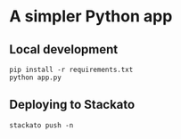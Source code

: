 # A simpler Python app

## Local development

    pip install -r requirements.txt
    python app.py

## Deploying to Stackato

    stackato push -n

